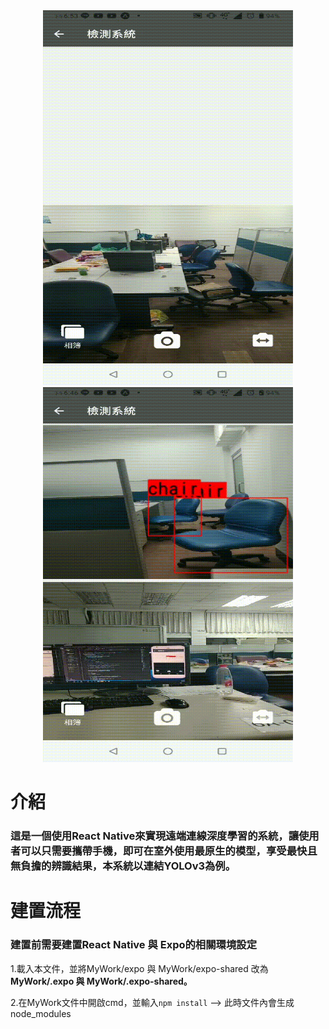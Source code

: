 <div align="center">
   <img src="https://github.com/bruce601080102/Expo_ReactNative_ObjectDection_CloudConnection/blob/master/img/136944.gif"  width="400" height="600" "  />
   <img src="https://github.com/bruce601080102/Expo_ReactNative_ObjectDection_CloudConnection/blob/master/img/136942.gif"  width="400" height="600" " />                         </div>
  


# 介紹
### **這是一個使用React Native來實現遠端連線深度學習的系統，讓使用者可以只需要攜帶手機，即可在室外使用最原生的模型，享受最快且無負擔的辨識結果，本系統以連結YOLOv3為例。**
# 建置流程

### 建置前需要建置React Native 與 Expo的相關環境設定

1.載入本文件，並將MyWork/expo 與 MyWork/expo-shared 改為  **MyWork/.expo 與 MyWork/.expo-shared。**



2.在MyWork文件中開啟cmd，並輸入`npm install` --> 此時文件內會生成node_modules

